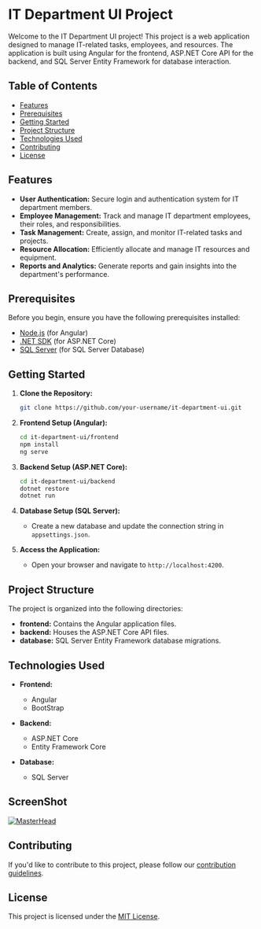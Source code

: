 # IT Department UI Project

Welcome to the IT Department UI project! This project is a web application designed to manage IT-related tasks, employees, and resources. The application is built using Angular for the frontend, ASP.NET Core API for the backend, and SQL Server Entity Framework for database interaction.

## Table of Contents

- [Features](#features)
- [Prerequisites](#prerequisites)
- [Getting Started](#getting-started)
- [Project Structure](#project-structure)
- [Technologies Used](#technologies-used)
- [Contributing](#contributing)
- [License](#license)

## Features

- **User Authentication:** Secure login and authentication system for IT department members.
- **Employee Management:** Track and manage IT department employees, their roles, and responsibilities.
- **Task Management:** Create, assign, and monitor IT-related tasks and projects.
- **Resource Allocation:** Efficiently allocate and manage IT resources and equipment.
- **Reports and Analytics:** Generate reports and gain insights into the department's performance.

## Prerequisites

Before you begin, ensure you have the following prerequisites installed:

- [Node.js](https://nodejs.org/) (for Angular)
- [.NET SDK](https://dotnet.microsoft.com/download) (for ASP.NET Core)
- [SQL Server](https://www.microsoft.com/en-us/sql-server/sql-server-downloads) (for SQL Server Database)

## Getting Started

1. **Clone the Repository:**
   ```bash
   git clone https://github.com/your-username/it-department-ui.git
   ```

2. **Frontend Setup (Angular):**
   ```bash
   cd it-department-ui/frontend
   npm install
   ng serve
   ```

3. **Backend Setup (ASP.NET Core):**
   ```bash
   cd it-department-ui/backend
   dotnet restore
   dotnet run
   ```

4. **Database Setup (SQL Server):**
   - Create a new database and update the connection string in `appsettings.json`.

5. **Access the Application:**
   - Open your browser and navigate to `http://localhost:4200`.

## Project Structure

The project is organized into the following directories:

- **frontend:** Contains the Angular application files.
- **backend:** Houses the ASP.NET Core API files.
- **database:** SQL Server Entity Framework database migrations.

## Technologies Used

- **Frontend:**
  - Angular
  - BootStrap

- **Backend:**
  - ASP.NET Core
  - Entity Framework Core

- **Database:**
  - SQL Server
## ScreenShot
[![MasterHead]([https://user-images.githubusercontent.com/74038190/241765440-80728820-e06b-4f96-9c9e-9df46f0cc0a5.gif](https://akshay-kumar93.web.app/img/portfolio/IT.png)
)](https://akshaylalti.io)


## Contributing

If you'd like to contribute to this project, please follow our [contribution guidelines](CONTRIBUTING.md).

## License

This project is licensed under the [MIT License](LICENSE).
```
